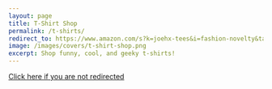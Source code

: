 ```yaml
---
layout: page
title: T-Shirt Shop
permalink: /t-shirts/
redirect_to: https://www.amazon.com/s?k=joehx-tees&i=fashion-novelty&tag=hendrixjoseph-t-shirts-20
image: /images/covers/t-shirt-shop.png
excerpt: Shop funny, cool, and geeky t-shirts!
---
```


[Click here if you are not redirected](hhttps://www.amazon.com/s?k=joehx-tees&i=fashion-novelty&tag=hendrixjoseph-t-shirts-20)
